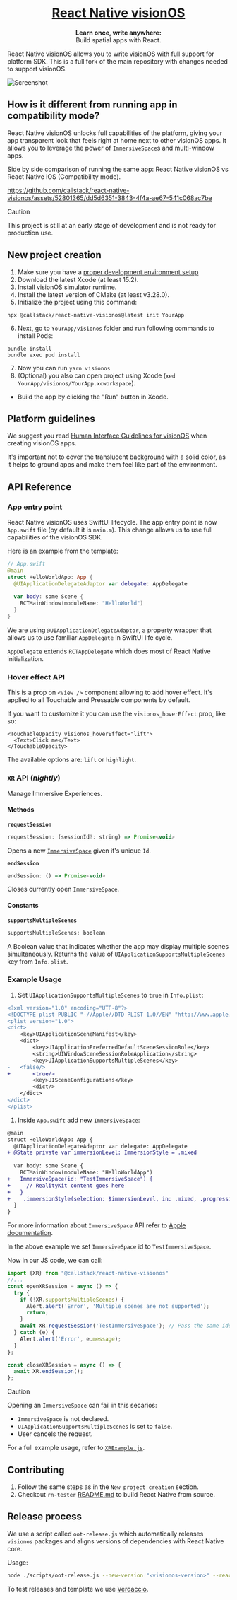 <h1 align="center">
  <a href="https://reactnative.dev/">
    React Native visionOS
  </a>
</h1>

<p align="center">
  <strong>Learn once, write anywhere:</strong><br>
  Build spatial apps with React.
</p>

React Native visionOS allows you to write visionOS with full support for platform SDK. This is a full fork of the main repository with changes needed to support visionOS.

![Screenshot](https://github.com/callstack/react-native-visionos/assets/52801365/0fcd5e5f-628c-49ef-84ab-d1d4675a011a)

## How is it different from running app in compatibility mode?

React Native visionOS unlocks full capabilities of the platform, giving your app transparent look that feels right at home next to other visionOS apps. It allows you to leverage the power of `ImmersiveSpace`s and multi-window apps. 

Side by side comparison of running the same app: React Native visionOS vs React Native iOS (Compatibility mode).

https://github.com/callstack/react-native-visionos/assets/52801365/dd5d6351-3843-4f4a-ae67-541c068ac7be

> [!CAUTION]
> This project is still at an early stage of development and is not ready for production use.

## New project creation

1. Make sure you have a [proper development environment setup](https://reactnative.dev/docs/environment-setup)
2. Download the latest Xcode (at least 15.2).
3. Install visionOS simulator runtime.
4. Install the latest version of CMake (at least v3.28.0).
5. Initialize the project using this command:

```
npx @callstack/react-native-visionos@latest init YourApp
```
6. Next, go to `YourApp/visionos` folder and run following commands to install Pods:

```
bundle install
bundle exec pod install
```

7. Now you can run `yarn visionos` 
8. (Optional) you also can open project using Xcode (`xed YourApp/visionos/YourApp.xcworkspace`).
  - Build the app by clicking the "Run" button in Xcode.

## Platform guidelines

We suggest you read [Human Interface Guidelines for visionOS](https://developer.apple.com/design/human-interface-guidelines/designing-for-visionos) when creating visionOS apps.

It's important not to cover the translucent background with a solid color, as it helps to ground apps and make them feel like part of the environment.

## API Reference

### App entry point
React Native visionOS uses SwiftUI lifecycle. The app entry point is now `App.swift` file (by default it is `main.m`). This change allows us to use full capabilities of the visionOS SDK. 

Here is an example from the template: 
```swift
// App.swift
@main
struct HelloWorldApp: App {
  @UIApplicationDelegateAdaptor var delegate: AppDelegate
  
  var body: some Scene {
    RCTMainWindow(moduleName: "HelloWorld")
  }
}
```

We are using `@UIApplicationDelegateAdaptor`, a property wrapper that allows us to use familiar `AppDelegate` in SwiftUI life cycle. 

`AppDelegate` extends `RCTAppDelegate` which does most of React Native initialization.

### Hover effect API
This is a prop on `<View />` component allowing to add hover effect. It's applied to all Touchable and Pressable components by default.

If you want to customize it you can use the `visionos_hoverEffect` prop, like so:

```tsx
<TouchableOpacity visionos_hoverEffect="lift">
  <Text>Click me</Text>
</TouchableOpacity>
```

The available options are: `lift` or `highlight`.

### `XR` API (_nightly_) 
Manage Immersive Experiences.

#### Methods
**`requestSession`**
```js
requestSession: (sessionId?: string) => Promise<void>
```
Opens a new [`ImmersiveSpace`](https://developer.apple.com/documentation/swiftui/immersive-spaces) given it's unique `Id`.

**`endSession`**
```js
endSession: () => Promise<void>
```
Closes currently open `ImmersiveSpace`.

#### Constants
**`supportsMultipleScenes`**
```js
supportsMultipleScenes: boolean
```
A Boolean value that indicates whether the app may display multiple scenes simultaneously. Returns the value of `UIApplicationSupportsMultipleScenes` key from `Info.plist`.

### Example Usage

1. Set `UIApplicationSupportsMultipleScenes` to `true` in `Info.plist`:
```diff
<?xml version="1.0" encoding="UTF-8"?>
<!DOCTYPE plist PUBLIC "-//Apple//DTD PLIST 1.0//EN" "http://www.apple.com/DTDs/PropertyList-1.0.dtd">
<plist version="1.0">
<dict>
	<key>UIApplicationSceneManifest</key>
	<dict>
		<key>UIApplicationPreferredDefaultSceneSessionRole</key>
		<string>UIWindowSceneSessionRoleApplication</string>
		<key>UIApplicationSupportsMultipleScenes</key>
-   <false/>
+		<true/>
		<key>UISceneConfigurations</key>
		<dict/>
	</dict>
</dict>
</plist>

```


1. Inside `App.swift` add new `ImmersiveSpace`:
```diff
@main
struct HelloWorldApp: App {
  @UIApplicationDelegateAdaptor var delegate: AppDelegate
+ @State private var immersionLevel: ImmersionStyle = .mixed
  
  var body: some Scene {
    RCTMainWindow(moduleName: "HelloWorldApp")
+   ImmersiveSpace(id: "TestImmersiveSpace") {
+     // RealityKit content goes here
+   }
+    .immersionStyle(selection: $immersionLevel, in: .mixed, .progressive, .full)
  }
}
```
For more information about `ImmersiveSpace` API refer to [Apple documentation](https://developer.apple.com/documentation/swiftui/immersive-spaces).

In the above example we set `ImmersiveSpace` id to `TestImmersiveSpace`.

Now in our JS code, we can call: 

```js
import {XR} from "@callstack/react-native-visionos"
//...
const openXRSession = async () => {
  try {
    if (!XR.supportsMultipleScenes) {
      Alert.alert('Error', 'Multiple scenes are not supported');
      return;
    }
    await XR.requestSession('TestImmersiveSpace'); // Pass the same identifier from `App.swift`
  } catch (e) {
    Alert.alert('Error', e.message);
  }
};

const closeXRSession = async () => {
  await XR.endSession();
};
```
> [!CAUTION]
> Opening an `ImmersiveSpace` can fail in this secarios:
> - `ImmersiveSpace` is not declared.
> - `UIApplicationSupportsMultipleScenes` is set to `false`.
> - User cancels the request.

For a full example usage, refer to [`XRExample.js`](https://github.com/callstack/react-native-visionos/blob/main/packages/rn-tester/js/examples/XR/XRExample.js).

## Contributing

1. Follow the same steps as in the `New project creation` section.
2. Checkout `rn-tester` [README.md](./packages/rn-tester/README.md) to build React Native from source.

## Release process

We use a script called `oot-release.js` which automatically releases `visionos` packages and aligns versions of dependencies with React Native core.

Usage:

```sh
node ./scripts/oot-release.js --new-version "<visionos-version>" --react-native-version "<react-native-version>" --one-time-password "<otp>"
```

To test releases and template we use [Verdaccio](https://verdaccio.org/).
